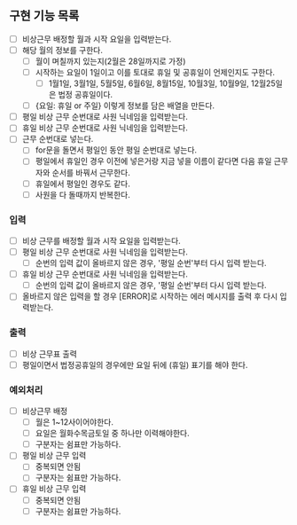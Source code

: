 ## 구현 기능 목록

- [ ] 비상근무 배정할 월과 시작 요일을 입력받는다.
- [ ] 해당 월의 정보를 구한다.
  - [ ] 월이 며칠까지 있는지(2월은 28일까지로 가정)
  - [ ] 시작하는 요일이 1일이고 이를 토대로 휴일 및 공휴일이 언제인지도 구한다.
    - [ ] 1월1일, 3월1일, 5월5일, 6월6일, 8월15일, 10월3일, 10월9일, 12월25일은 법정 공휴일이다.
  - [ ] {요일: 휴일 or 주일} 이렇게 정보를 담은 배열을 만든다.
- [ ] 평일 비상 근무 순번대로 사원 닉네임을 입력받는다.
- [ ] 휴일 비상 근무 순번대로 사원 닉네임을 입력받는다.
- [ ] 근무 순번대로 넣는다.
  - [ ] for문을 돌면서 평일인 동안 평일 순번대로 넣는다.
  - [ ] 평일에서 휴일인 경우 이전에 넣은거랑 지금 넣을 이름이 같다면 다음 휴일 근무자와 순서를 바꿔서 근무한다.
  - [ ] 휴일에서 평일인 경우도 같다.
  - [ ] 사원을 다 돌때까지 반복한다.

### 입력

- [ ] 비상 근무를 배정할 월과 시작 요일을 입력받는다.
- [ ] 평일 비상 근무 순번대로 사원 닉네임을 입력받는다.
  - [ ] 순번의 입력 값이 올바르지 않은 경우, '평일 순번'부터 다시 입력 받는다.
- [ ] 휴일 비상 근무 순번대로 사원 닉네임을 입력받는다.
  - [ ] 순번의 입력 값이 올바르지 않은 경우, '평일 순번'부터 다시 입력 받는다.
- [ ] 올바르지 않은 입력을 할 경우 [ERROR]로 시작하는 에러 메시지를 출력 후 다시 입력받는다.

### 출력

- [ ] 비상 근무표 출력
- [ ] 평일이면서 법정공휴일의 경우에만 요일 뒤에 (휴일) 표기를 해야 한다.

### 예외처리

- [ ] 비상근무 배정
  - [ ] 월은 1~12사이어야한다.
  - [ ] 요일은 월화수목금토일 중 하나만 이력해야한다.
  - [ ] 구분자는 쉼표만 가능하다.
- [ ] 평일 비상 근무 입력
  - [ ] 중복되면 안됨
  - [ ] 구분자는 쉼표만 가능하다.
- [ ] 휴일 비상 근무 입력
  - [ ] 중복되면 안됨
  - [ ] 구분자는 쉼표만 가능하다.
